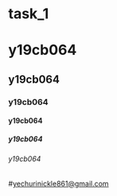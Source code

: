 # task_1


<h1> y19cb064 </h1>
<h2> y19cb064 </h2>
<h3> y19cb064 </h3>
<h4> y19cb064 </h4>
<h5> y19cb064 </h5>
<h6> y19cb064 </h6>

#yechurinickle861@gmail.com
